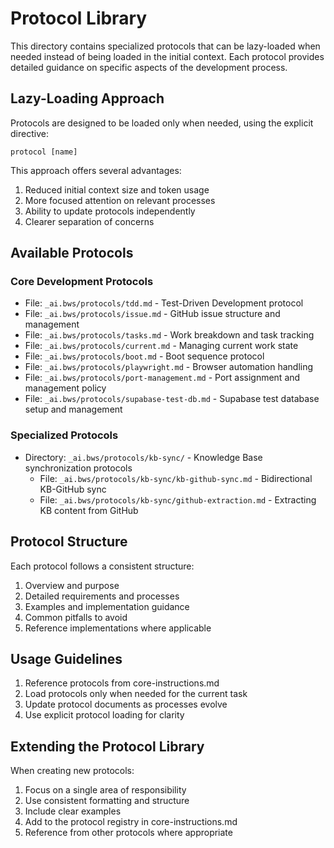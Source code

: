 # Protocol Library

This directory contains specialized protocols that can be lazy-loaded when needed instead of being loaded in the initial context. Each protocol provides detailed guidance on specific aspects of the development process.

## Lazy-Loading Approach

Protocols are designed to be loaded only when needed, using the explicit directive:

```
protocol [name]
```

This approach offers several advantages:
1. Reduced initial context size and token usage
2. More focused attention on relevant processes
3. Ability to update protocols independently
4. Clearer separation of concerns

## Available Protocols

### Core Development Protocols

- File: `_ai.bws/protocols/tdd.md` - Test-Driven Development protocol
- File: `_ai.bws/protocols/issue.md` - GitHub issue structure and management
- File: `_ai.bws/protocols/tasks.md` - Work breakdown and task tracking
- File: `_ai.bws/protocols/current.md` - Managing current work state
- File: `_ai.bws/protocols/boot.md` - Boot sequence protocol
- File: `_ai.bws/protocols/playwright.md` - Browser automation handling
- File: `_ai.bws/protocols/port-management.md` - Port assignment and management policy
- File: `_ai.bws/protocols/supabase-test-db.md` - Supabase test database setup and management

### Specialized Protocols

- Directory: `_ai.bws/protocols/kb-sync/` - Knowledge Base synchronization protocols
  - File: `_ai.bws/protocols/kb-sync/kb-github-sync.md` - Bidirectional KB-GitHub sync
  - File: `_ai.bws/protocols/kb-sync/github-extraction.md` - Extracting KB content from GitHub

## Protocol Structure

Each protocol follows a consistent structure:
1. Overview and purpose
2. Detailed requirements and processes
3. Examples and implementation guidance
4. Common pitfalls to avoid
5. Reference implementations where applicable

## Usage Guidelines

1. Reference protocols from core-instructions.md
2. Load protocols only when needed for the current task
3. Update protocol documents as processes evolve
4. Use explicit protocol loading for clarity

## Extending the Protocol Library

When creating new protocols:
1. Focus on a single area of responsibility
2. Use consistent formatting and structure
3. Include clear examples
4. Add to the protocol registry in core-instructions.md
5. Reference from other protocols where appropriate
